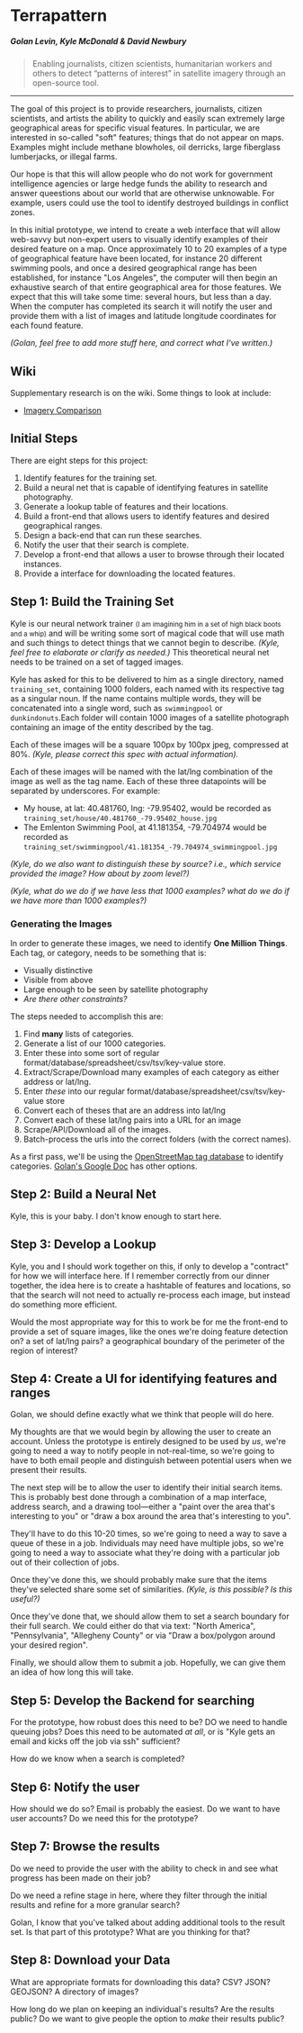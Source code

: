 # Terrapattern
##### Golan Levin, Kyle McDonald & David Newbury

> Enabling journalists, citizen scientists, humanitarian workers and others to detect “patterns of interest” in satellite imagery through an open-source tool. 

---

The goal of this project is to provide researchers, journalists, citizen scientists, and artists the ability to quickly and easily scan extremely large geographical areas for specific visual features. In particular, we are interested in so-called "soft" features; things that do not appear on maps.  Examples might include methane blowholes, oil derricks, large fiberglass lumberjacks, or illegal farms. 

Our hope is that this will allow people who do not work for government intelligence agencies or large hedge funds the ability to research and answer queestions about our world that are otherwise unknowable. For example, users could use the tool to identify destroyed buildings in conflict zones.

In this initial prototype, we intend to create a web interface that will allow web-savvy but non-expert users to visually identify examples of their desired feature on a map.  Once approximately 10 to 20 examples of a type of geographical feature have been located, for instance 20 different swimming pools, and once a desired geographical range has been established, for instance "Los Angeles", the computer will then begin an exhaustive search of that entire geographical area for those features.  We expect that this will take some time: several hours, but less than a day. When the computer has completed its search it will notify the user and provide them with a list of images and latitude longitude coordinates for each found feature.

*(Golan, feel free to add more stuff here, and correct what I've written.)*

## Wiki

Supplementary research is on the wiki.  Some things to look at include:

* [Imagery Comparison](https://github.com/workergnome/terrapattern/wiki/Satellite-Imagery-Information)

## Initial Steps

There are eight steps for this project: 

1. Identify features for the training set.
2. Build a neural net that is capable of identifying features in satellite photography.
3. Generate a lookup table of features and their locations.
4. Build a front-end that allows users to identify features and desired geographical ranges.
5. Design a back-end that can run these searches.
6. Notify the user that their search is complete.
7. Develop a front-end that allows a user to browse through their located instances.
8. Provide a interface for downloading the located features.

## Step 1:  Build the Training Set

Kyle is our neural network trainer <small>(I am imagining him in a set of high black boots and a whip)</small> and will be writing some sort of magical code that will use math and such things to detect things that we cannot begin to describe.  *(Kyle, feel free to elaborate or clarify as needed.)*  This theoretical neural net needs to be trained on a set of tagged images.

Kyle has asked for this to be delivered to him as a single directory, named `training_set`, containing 1000 folders, each named with its respective tag as a singular noun.  If the name contains multiple words, they will be concatenated into a single word, such as `swimmingpool` or `dunkindonuts`.Each folder will contain 1000 images of a satellite photograph containing an image of the entity described by the tag.

Each of these images will be a square 100px by 100px jpeg, compressed at 80%.  *(Kyle, please correct this spec with actual information).*

Each of these images will be named with the lat/lng combination of the image as well as the tag name.  Each of these three datapoints will be separated by underscores. For example:  

* My house, at lat: 40.481760, lng: -79.95402, would be recorded as `training_set/house/40.481760_-79.95402_house.jpg`
* The Emlenton Swimming Pool, at 41.181354, -79.704974 would be recorded as `training_set/swimmingpool/41.181354_-79.704974_swimmingpool.jpg`

*(Kyle, do we also want to distinguish these by source?  i.e., which service provided the image?  How about by zoom level?)*

*(Kyle, what do we do if we have less that 1000 examples?  what do we do if we have more than 1000 examples?)*

### Generating the Images

In order to generate these images, we need to identify **One Million Things**.  Each tag, or category, needs to be something that is:

* Visually distinctive
* Visible from above
* Large enough to be seen by satellite photography
* *Are there other constraints?*

The steps needed to accomplish this are:

1. Find **many** lists of categories.
2. Generate a list of our 1000 categories.
3. Enter these into some sort of regular format/database/spreadsheet/csv/tsv/key-value store.
4. Extract/Scrape/Download many examples of each category as either address or lat/lng.
5. Enter *these* into our  regular format/database/spreadsheet/csv/tsv/key-value store
6. Convert each of theses that are an address into lat/lng
7. Convert each of these lat/lng pairs into a URL for an image
8. Scrape/API/Download all of the images.
9. Batch-process the urls into the correct folders (with the correct names).

As a first pass, we'll be using the [OpenStreetMap tag database](http://taginfo.openstreetmap.org) to identify categories. [Golan's Google Doc](https://docs.google.com/document/d/1irIj0IAYqNLGLORUGB1ho1vDrHj66zPUjlsG21C_Q9Q/edit?ts=5649f797) has other options.

## Step 2: Build a Neural Net

Kyle, this is your baby.  I don't know enough to start here.

## Step 3: Develop a Lookup

Kyle, you and I should work together on this, if only to develop a "contract" for how we will interface here.  If I remember correctly from our dinner together, the idea here is to create a hashtable of features and locations, so that the search will not need to actually re-process each image, but instead do something more efficient.  

Would the most appropriate way for this to work be for me the front-end to provide a set of square images, like the ones we're doing feature detection on?  a set of lat/lng pairs?  a geographical boundary of the perimeter of the region of interest? 

## Step 4: Create a UI for identifying features and ranges

Golan, we should define exactly what we think that people will do here.

My thoughts are that we would begin by allowing the user to create an account.  Unless the prototype is entirely designed to be used by *us*, we're going to need a way to notify people in not-real-time, so we're going to have to both email people and distinguish between potential users when we present their results.  

The next step will be to allow the user to identify their initial search items.  This is probably best done through a combination of a map interface, address search, and a drawing tool—either a "paint over the area that's interesting to you" or "draw a box around the area that's interesting to you".

They'll have to do this 10-20 times, so we're going to need a way to save a queue of these in a job.  Individuals may need have multiple jobs, so we're going to need a way to associate what they're doing with a particular job out of their collection of jobs.  

Once they've done this, we should probably make sure that the items they've selected share some set of similarities.  *(Kyle, is this possible?  Is this useful?)*  

Once they've done that, we should allow them to set a search boundary for their full search.  We could either do that via text: "North America", "Pennsylvania", "Allegheny County" or via "Draw a box/polygon around your desired region".

Finally, we should allow them to submit a job.  Hopefully, we can give them an idea of how long this will take.

## Step 5: Develop the Backend for searching

For the prototype, how robust does this need to be?  DO we need to handle queuing jobs?  Does this need to be automated *at all*, or is "Kyle gets an email and kicks off the job via ssh" sufficient?

How do we know when a search is completed?  

## Step 6: Notify the user

How should we do so?  Email is probably the easiest.  Do we want to have user accounts?  Do we need this for the prototype?

## Step 7: Browse the results

Do we need to provide the user with the ability to check in and see what progress has been made on their job?

Do we need a refine stage in here, where they filter through the initial results and refine for a more granular search?

Golan, I know that you've talked about adding additional tools to the result set.  Is that part of this prototype?  What are you thinking for that?

## Step 8: Download your Data

What are appropriate formats for downloading this data?  CSV?  JSON?  GEOJSON?  A directory of images?

How long do we plan on keeping an individual's results?  Are the results public?  Do we want to give people the option to *make* their results public?